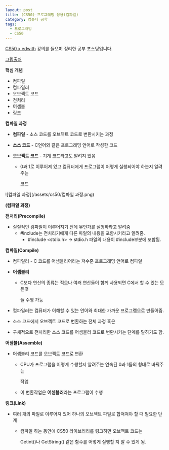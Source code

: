 ```yaml
---
layout: post
title: (CS50)-프로그래밍 응용(컴파일)
category: 컴퓨터 공학
tags:
  - 프로그래밍
  - CS50
---
```




[CS50 x edwith](https://www.edwith.org/cs50/) 강의를 들으며 정리한 공부 포스팅입니다.

[그림출처](https://www.edwith.org/cs50/lecture/22836/)



**핵심 개념**

- 컴파일
- 컴파일러
- 오브젝트 코드
- 전처리
- 어셈블
- 링크



**컴파일 과정**

- **컴파일** - 소스 코드를 오브젝트 코드로 변환시키는 과정

- **소스 코드** - C언어와 같은 프로그래밍 언어로 작성한 코드

- **오브젝트 코드** - 기계 코드라고도 알려져 있음

  - 0과 1로 이루어져 있고 컴퓨터에게 프로그램이 어떻게 실행되어야 하는지 알려주는 

    코드

![컴파일 과정](/assets/cs50/컴파일 과정.png)

**(컴파일 과정)**



**전처리(Precompile)**

- 실질적인 컴파일이 이루어지기 전에 무언가를 실행하라고 알려줌
  - #include는 전처리기에게 다른 파일의 내용을 포함시키라고 알려줌.
    - #include <stdio.h> -> stdio.h 파일의 내용이 #include부분에 포함됨.

**컴파일(Compile)**

- 컴파일러 - C 코드를 어셈블리어라는 저수준 프로그래밍 언어로 컴파일

- **어셈블리**

  - C보다 연산의 종류는 적으나 여러 연산들이 함께 사용되면 C에서 할 수 있는 모든것

    들 수행 가능

- 컴파일러는 컴퓨터가 이해할 수 있는 언어와 최대한 가까운 프로그램으로 만들어줌.

- 소스 코드에서 오브젝트 코드로 변환하는 전체 과정 혹은

- 구체적으로 전처리한 소스 코드를 어셈블리 코드로 변환시키는 단계를 말하기도 함.



**어셈블(Assemble)**

- 어셈블리 코드를 오브젝트 코드로 변환

  - CPU가 프로그램을 어떻게 수행할지 알려주는 연속된 0과 1들의 형태로 바꿔주는 

    작업

  - 이 변환작업은 **어셈블러**라는 프로그램이 수행

**링크(Link)**

- 여러 개의 파일로 이루어져 있어 하나의 오브젝트 파일로 합쳐져야 할 때 필요한 단계

  - 컴파일 하는 동안에 CS50 라이브러리를 링크하면 오브젝트 코드는

    Getint()나 GetString() 같은 함수를 어떻게 실행할 지 알 수 있게 됨.